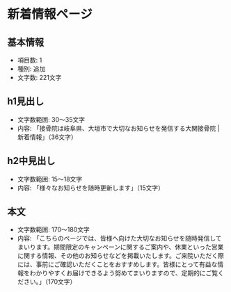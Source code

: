 # 新着情報ページ

## 基本情報
- 項目数: 1
- 種別: 追加
- 文字数: 221文字

## h1見出し
- 文字数範囲: 30～35文字
- 内容: 「接骨院は岐阜県、大垣市で大切なお知らせを発信する大関接骨院 | 新着情報」（36文字）

## h2中見出し
- 文字数範囲: 15～18文字
- 内容: 「様々なお知らせを随時更新します」（15文字）

## 本文
- 文字数範囲: 170～180文字
- 内容: 「こちらのページでは、皆様へ向けた大切なお知らせを随時発信してまいります。期間限定のキャンペーンに関するご案内や、休業といった営業に関する情報、その他のお知らせなどを掲載いたします。ご来院いただく際には、事前にご確認いただくことをおすすめします。皆様にとって有益な情報をわかりやすくお届けできるよう努めてまいりますので、定期的にご覧ください。」（170文字）

